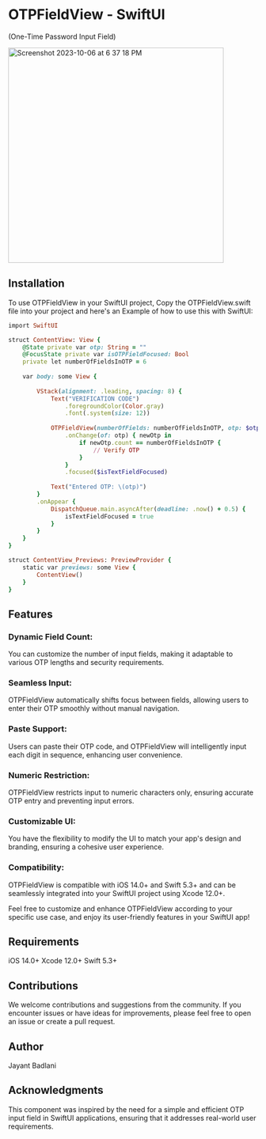 # OTPFieldView - SwiftUI 
(One-Time Password Input Field) 

<img width="435" alt="Screenshot 2023-10-06 at 6 37 18 PM" src="https://github.com/JayantBadlani/OTPFieldView-SwiftUI/assets/37996543/81cafe17-fdf2-46a5-9401-6abb2dbc21ca">

## Installation
To use OTPFieldView in your SwiftUI project, Copy the OTPFieldView.swift file into your project and here's an Example of how to use this with SwiftUI:

```ruby
import SwiftUI

struct ContentView: View {
    @State private var otp: String = ""
    @FocusState private var isOTPFieldFocused: Bool
    private let numberOfFieldsInOTP = 6
    
    var body: some View {
        
        VStack(alignment: .leading, spacing: 8) {
            Text("VERIFICATION CODE")
                .foregroundColor(Color.gray)
                .font(.system(size: 12))
            
            OTPFieldView(numberOfFields: numberOfFieldsInOTP, otp: $otp)
                .onChange(of: otp) { newOtp in
                    if newOtp.count == numberOfFieldsInOTP {
                        // Verify OTP
                    }
                }
                .focused($isTextFieldFocused)
            
            Text("Entered OTP: \(otp)")
        }
        .onAppear {
            DispatchQueue.main.asyncAfter(deadline: .now() + 0.5) {
                isTextFieldFocused = true
            }
        }
    }
}

struct ContentView_Previews: PreviewProvider {
    static var previews: some View {
        ContentView()
    }
}
```

## Features

### Dynamic Field Count: 
You can customize the number of input fields, making it adaptable to various OTP lengths and security requirements.

### Seamless Input: 
OTPFieldView automatically shifts focus between fields, allowing users to enter their OTP smoothly without manual navigation.

### Paste Support: 
Users can paste their OTP code, and OTPFieldView will intelligently input each digit in sequence, enhancing user convenience.

### Numeric Restriction: 
OTPFieldView restricts input to numeric characters only, ensuring accurate OTP entry and preventing input errors.

### Customizable UI: 
You have the flexibility to modify the UI to match your app's design and branding, ensuring a cohesive user experience.

### Compatibility: 
OTPFieldView is compatible with iOS 14.0+ and Swift 5.3+ and can be seamlessly integrated into your SwiftUI project using Xcode 12.0+.

Feel free to customize and enhance OTPFieldView according to your specific use case, and enjoy its user-friendly features in your SwiftUI app!

## Requirements
iOS 14.0+
Xcode 12.0+
Swift 5.3+

##  Contributions
We welcome contributions and suggestions from the community. If you encounter issues or have ideas for improvements, please feel free to open an issue or create a pull request.

## Author
Jayant Badlani

## Acknowledgments
This component was inspired by the need for a simple and efficient OTP input field in SwiftUI applications, ensuring that it addresses real-world user requirements.
